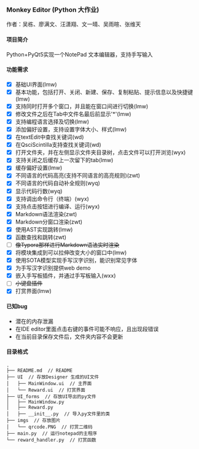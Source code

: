 ### Monkey Editor (Python 大作业)

作者：吴栋、廖满文、汪潇翔、文一晴、吴雨暄、张维天

#### 项目简介

Python+PyQt5实现一个NotePad 文本编辑器，支持手写输入

#### 功能需求

- [x]   基础UI界面(lmw)
- [x]   基本功能，包括打开、关闭、新建、保存、复制粘贴、提示信息以及快捷键(lmw)
- [x]   支持同时打开多个窗口，并且能在窗口间进行切换(lmw)
- [x]   修改文件之后在Tab中文件名最后前显示'*'(lmw)
- [x]   支持编程语言选择及切换(lmw)
- [x]   添加偏好设置，支持设置字体大小、样式(lmw)
- [x]   在textEdit中查找关键词(wd)
- [x]   在QsciScintilla支持查找关键词(wd)
- [x]   打开文件夹，并在左侧显示文件夹目录树，点击文件可以打开浏览(wyx)
- [x]   支持关闭之后缓存上一次留下的tab(lmw)
- [x]   缓存偏好设置(lmw)
- [x]   不同语言的代码高亮(支持不同语言的高亮规则)(zwt)
- [x]   不同语言的代码自动补全规则(wyq)
- [x]   显示代码行数(wyq)
- [x]   支持调出命令行（终端）(wyx)
- [x]   支持点击按钮进行编译、运行(wyx)
- [x]   Markdown语法渲染(zwt)
- [x]   Markdown分窗口渲染(zwt)
- [x]   使用AST实现跳转(lmw)
- [x]   函数查找和跳转(zwt)
- [ ]   ~~像Typora那样进行Markdown语法实时渲染~~
- [x]   将模块集成到可以拉伸改变大小的窗口中(lmw)
- [x]   使用SOTA模型实现手写汉字识别，能识别常见字体
- [x]   为手写汉字识别提供web demo
- [x]   嵌入手写板插件，并通过手写板输入(wxx)
- [ ]   ~~小键盘插件~~
- [x]   打赏界面(lmw)

#### 已知bug
* 潜在的内存泄漏
* 在IDE editor里面点击右键的事件可能不响应，且出现段错误
* 在当前目录保存文件后，文件夹内容不会更新

#### 目录格式

```
.
├── README.md  // README
├── UI  // 存放Designer 生成的UI文件
│   ├── MainWindow.ui  // 主界面
│   └── Reward.ui  // 打赏界面
├── UI_forms  // 存放UI导出的py文件
│   ├── MainWindow.py
│   ├── Reward.py
│   ├── __init__.py  // 导入py文件里的类
├── imgs  // 存放图片
│   └── qrcode.PNG  // 打赏二维码
├── main.py  // 运行notepad的主程序
└── reward_handler.py  // 打赏函数
```







